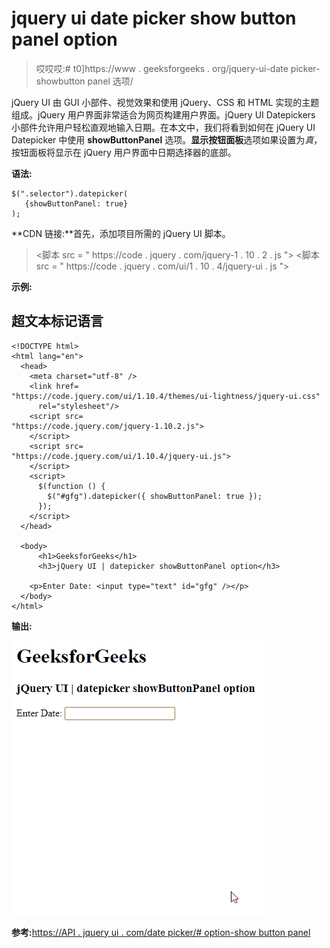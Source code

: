 # jquery ui date picker show button panel option

> 哎哎哎:# t0]https://www . geeksforgeeks . org/jquery-ui-date picker-showbutton panel 选项/

jQuery UI 由 GUI 小部件、视觉效果和使用 jQuery、CSS 和 HTML 实现的主题组成。jQuery 用户界面非常适合为网页构建用户界面。jQuery UI Datepickers 小部件允许用户轻松直观地输入日期。在本文中，我们将看到如何在 jQuery UI Datepicker 中使用 **showButtonPanel** 选项。**显示按钮面板**选项如果设置为*真*，按钮面板将显示在 jQuery 用户界面中日期选择器的底部。

**语法:**

```
$(".selector").datepicker(
   {showButtonPanel: true}
);
```

**CDN 链接:**首先，添加项目所需的 jQuery UI 脚本。

> <link href="“https://code.jquery.com/ui/1.10.4/themes/ui-lightness/jquery-ui.css”" rel="“stylesheet”">
> <脚本 src = " https://code . jquery . com/jquery-1 . 10 . 2 . js "></脚本>
> <脚本 src = " https://code . jquery . com/ui/1 . 10 . 4/jquery-ui . js "></脚本>

**示例:**

## 超文本标记语言

```
<!DOCTYPE html>
<html lang="en">
  <head>
    <meta charset="utf-8" />
    <link href=
"https://code.jquery.com/ui/1.10.4/themes/ui-lightness/jquery-ui.css"
      rel="stylesheet"/>
    <script src=
"https://code.jquery.com/jquery-1.10.2.js">
    </script>
    <script src=
"https://code.jquery.com/ui/1.10.4/jquery-ui.js">
    </script>
    <script>
      $(function () {
        $("#gfg").datepicker({ showButtonPanel: true });
      });
    </script>
  </head>

  <body>
      <h1>GeeksforGeeks</h1>
      <h3>jQuery UI | datepicker showButtonPanel option</h3>

    <p>Enter Date: <input type="text" id="gfg" /></p>
  </body>
</html>
```

**输出:**

![](img/5639c8e21bc68cb83f086480cdb1c832.png)

**参考:**[https://API . jquery ui . com/date picker/# option-show button panel](https://api.jqueryui.com/datepicker/#option-showButtonPanel)